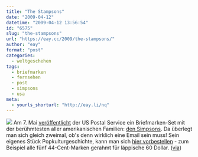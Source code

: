 ```yaml
---
title: "The Stampsons"
date: "2009-04-12"
datetime: "2009-04-12 13:56:54"
id: "6575"
slug: "the-stampsons"
url: "https://eay.cc/2009/the-stampsons/"
author: "eay"
format: "post"
categories:
  - weltgeschehen
tags:
  - briefmarken
  - fernsehen
  - post
  - simpsons
  - usa
meta:
  - yourls_shorturl: "http://eay.li/nq"
---
```


![](/uploads/2009/simpsonsstamps.jpg) Am 7. Mai [veröffentlicht](http://www.usps.com/promotions/simpsons.htm) der US Postal Service ein Briefmarken-Set mit der berühmtesten aller amerikanischen Familien: [den Simpsons](//eay.cc/tag/simpsons/). Da überlegt man sich gleich zweimal, ob's denn wirklich eine Email sein muss! Sein eigenes Stück Popkulturgeschichte, kann man sich [hier vorbestellen](http://shop.usps.com/wcsstore/PostalStore/upload/htm/simpsons/) - zum Beispiel alle fünf 44-Cent-Marken gerahmt für läppische 60 Dollar. ([via](http://laughingsquid.com/the-simpsons-postage-stamps/))
